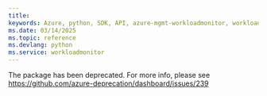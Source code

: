 ```yaml
---
title: 
keywords: Azure, python, SDK, API, azure-mgmt-workloadmonitor, workloadmonitor
ms.date: 03/14/2025
ms.topic: reference
ms.devlang: python
ms.service: workloadmonitor
---
```

The package has been deprecated. For more info, please see https://github.com/azure-deprecation/dashboard/issues/239


